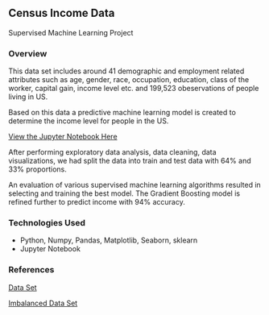 ## Census Income Data
Supervised Machine Learning Project

### Overview
This data set includes around 41 demographic and employment related attributes such as age, gender, race, occupation, education, class of the worker, capital gain, income level etc. and 199,523 obeservations of people living in US.

Based on this data a predictive machine learning model is created to determine the income level for people in the US.

[View the Jupyter Notebook Here](https://github.com/rajinigurijala/Capstone3/blob/master/Census-Income.ipynb)

After performing exploratory data analysis, data cleaning, data visualizations, we had split the data into train and test data with 64% and 33% proportions.

An evaluation of various supervised machine learning algorithms resulted in selecting and training the best model. The Gradient Boosting model is refined further to predict income with 94% accuracy.

### Technologies Used
- Python, Numpy, Pandas, Matplotlib, Seaborn, sklearn
- Jupyter Notebook

### References

[Data Set](http://archive.ics.uci.edu/ml/machine-learning-databases/census-income-mld/)

[Imbalanced Data Set](https://www.analyticsvidhya.com/blog/2016/09/this-machine-learning-project-on-imbalanced-data-can-add-value-to-your-resume/)

